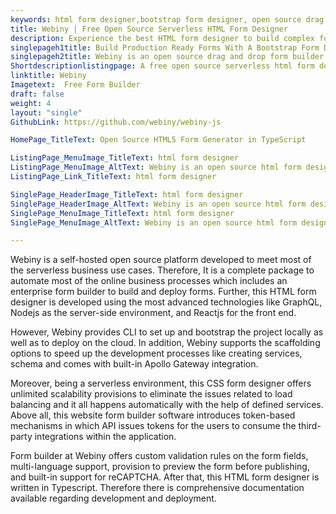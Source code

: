 ```yaml
---
keywords: html form designer,bootstrap form designer, open source drag and drop form builder, css form designer, website form builder software
title: Webiny | Free Open Source Serverless HTML Form Designer
description: Experience the best HTML form designer to build complex forms with full control over form’s look, change tracking, form submissions control, and deployment.
singlepageh1title: Build Production Ready Forms With A Bootstrap Form Designer
singlepageh2title: Webiny is an open source drag and drop form builder that offers a complete package containing version tracking, forms theming, data management, and more.
Shortdescriptionlistingpage: A free open source serverless html form designer to build responsive full-featured forms to meet the business use cases.
linktitle: Webiny
Imagetext:  Free Form Builder
draft: false
weight: 4
layout: "single"
GithubLink: https://github.com/webiny/webiny-js

HomePage_TitleText: Open Source HTML5 Form Generator in TypeScript

ListingPage_MenuImage_TitleText: html form designer
ListingPage_MenuImage_AltText: Webiny is an open source html form designer
ListingPage_Link_TitleText: html form designer

SinglePage_HeaderImage_TitleText: html form designer
SinglePage_HeaderImage_AltText: Webiny is an open source html form designer
SinglePage_MenuImage_TitleText: html form designer
SinglePage_MenuImage_AltText: Webiny is an open source html form designer

---
```


Webiny is a self-hosted open source platform developed to meet most of the serverless business use cases. Therefore, It is a complete package to automate most of the online business processes which includes an enterprise form builder to build and deploy forms. Further, this HTML form designer is developed using the most advanced technologies like GraphQL, Nodejs as the server-side environment, and Reactjs for the front end.

However, Webiny provides CLI to set up and bootstrap the project locally as well as to deploy on the cloud. In addition, Webiny supports the scaffolding options to speed up the development processes like creating services, schema and comes with built-in Apollo Gateway integration.

Moreover, being a serverless environment, this CSS form designer offers unlimited scalability provisions to eliminate the issues related to load balancing and it all happens automatically with the help of defined services. Above all, this website form builder software introduces token-based mechanisms in which API issues tokens for the users to consume the third-party integrations within the application.

Form builder at Webiny offers custom validation rules on the form fields, multi-language support, provision to preview the form before publishing, and built-in support for reCAPTCHA. After that, this HTML form designer is written in Typescript. Therefore there is comprehensive documentation available regarding development and deployment.
